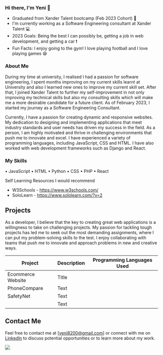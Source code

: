 
### Hi there, I'm Yeni 👋

- Graduated from Xander Talent bootcamp (Feb 2023 Cohort) :office:
- I'm currently working as a Software Engineering consultant at Xander Talent :computer:
- 2023 Goals: Being the best I can possibly be, getting a job in web development, and getting a car :exclamation:
- Fun Facts: I enjoy going to the gym! I love playing football and I love playing games :laughing:


### About Me

During my time at university, I realised I had a passion for software engineering, I spent months improving on my current skills learnt at University and also I learned new ones to improve my current skill set. After that, I joined Xander Talent to further my self-improvement in not only improving my technical skills but also my consulting skills which will make me a more desirable candidate for a future client. As of February 2023, I started my journey as a Software Engineering Consultant.

Currently, I have a passion for creating dynamic and responsive websites. My dedication to designing and implementing applications that meet industry standards and user needs has driven my success in the field. As a person, I am highly motivated and thrive in challenging environments that push me to innovate and excel. I have experienced a variety of programming languages, including JavaScript, CSS and HTML. I have also worked with web development frameworks such as Django and React.

### My Skills

•	JavaScript 
            <i class="devicon-javascript-plain"></i>
•	HTML
•	Python
•	CSS
•	PHP
•	React

Self Learning Resources I would recommend

- W3Schools - https://www.w3schools.com/
- SoloLearn - https://www.sololearn.com/?v=2

## Projects

As a developer, I believe that the key to creating great web applications is a willingness to take on challenging projects. My passion for tackling tough projects has led me to seek out the most demanding assignments, where I can put my problem-solving skills to the test. I enjoy collaborating with teams that push me to innovate and approach problems in new and creative ways.

| Project | Description | Programming Languages Used   |
| ----------- | -----------             |-----------|
| Ecommerce Website | Title                        |                     |
| PhoneCompare | Text                      |                   |
| SafetyNet | Text                      |                   |
|  | Text                      |                   |

## Contact Me
Feel free to contact me at [yeni8200@gmail.com] or connect with me on <a href = 'https://www.linkedin.com/in/yeni-o/'>Linkedln</a> to discuss potential opportunities or to learn more about my work.

<img src = 'https://user-images.githubusercontent.com/85391216/221840948-ce6c53c9-567f-4d8d-9feb-be55359de81e.png'/>



